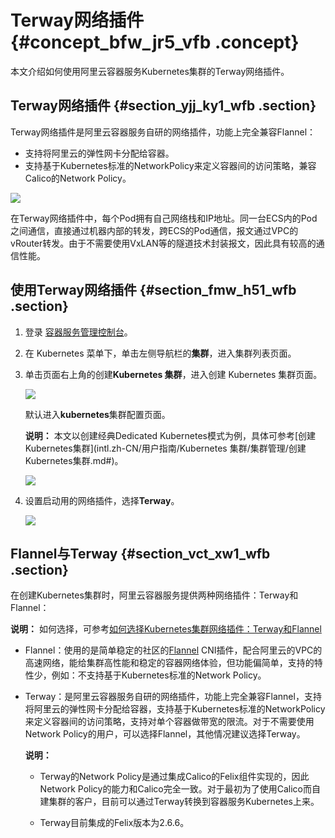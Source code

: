 # Terway网络插件 {#concept_bfw_jr5_vfb .concept}

本文介绍如何使用阿里云容器服务Kubernetes集群的Terway网络插件。

## Terway网络插件 {#section_yjj_ky1_wfb .section}

Terway网络插件是阿里云容器服务自研的网络插件，功能上完全兼容Flannel：

-   支持将阿里云的弹性网卡分配给容器。
-   支持基于Kubernetes标准的NetworkPolicy来定义容器间的访问策略，兼容Calico的Network Policy。

![](http://static-aliyun-doc.oss-cn-hangzhou.aliyuncs.com/assets/img/64408/154294632832414_zh-CN.png)

在Terway网络插件中，每个Pod拥有自己网络栈和IP地址。同一台ECS内的Pod之间通信，直接通过机器内部的转发，跨ECS的Pod通信，报文通过VPC的vRouter转发。由于不需要使用VxLAN等的隧道技术封装报文，因此具有较高的通信性能。

## 使用Terway网络插件 {#section_fmw_h51_wfb .section}

1.  登录 [容器服务管理控制台](https://cs.console.aliyun.com)。
2.  在 Kubernetes 菜单下，单击左侧导航栏的**集群**，进入集群列表页面。
3.  单击页面右上角的创建**Kubernetes 集群**，进入创建 Kubernetes 集群页面。

    ![](http://static-aliyun-doc.oss-cn-hangzhou.aliyuncs.com/assets/img/64408/154294632832371_zh-CN.png)

    默认进入**kubernetes**集群配置页面。

    **说明：** 本文以创建经典Dedicated Kubernetes模式为例，具体可参考[创建Kubernetes集群](intl.zh-CN/用户指南/Kubernetes 集群/集群管理/创建Kubernetes集群.md#)。

    ![](http://static-aliyun-doc.oss-cn-hangzhou.aliyuncs.com/assets/img/64408/154294632832372_zh-CN.png)

4.  设置启动用的网络插件，选择**Terway**。

    ![](http://static-aliyun-doc.oss-cn-hangzhou.aliyuncs.com/assets/img/64408/154294632832375_zh-CN.png)


## Flannel与Terway {#section_vct_xw1_wfb .section}

在创建Kubernetes集群时，阿里云容器服务提供两种网络插件：Terway和Flannel：

**说明：** 如何选择，可参考[如何选择Kubernetes集群网络插件：Terway和Flannel](../../../../intl.zh-CN/常见问题/如何选择Kubernetes集群网络插件：Terway和Flannel.md#)

-   Flannel：使用的是简单稳定的社区的[Flannel](https://github.com/coreos/flannel) CNI插件，配合阿里云的VPC的高速网络，能给集群高性能和稳定的容器网络体验，但功能偏简单，支持的特性少，例如：不支持基于Kubernetes标准的Network Policy。
-   Terway：是阿里云容器服务自研的网络插件，功能上完全兼容Flannel，支持将阿里云的弹性网卡分配给容器，支持基于Kubernetes标准的NetworkPolicy来定义容器间的访问策略，支持对单个容器做带宽的限流。对于不需要使用Network Policy的用户，可以选择Flannel，其他情况建议选择Terway。

    **说明：** 

    -   Terway的Network Policy是通过集成Calico的Felix组件实现的，因此Network Policy的能力和Calico完全一致。对于最初为了使用Calico而自建集群的客户，目前可以通过Terway转换到容器服务Kubernetes上来。

    -   Terway目前集成的Felix版本为2.6.6。


